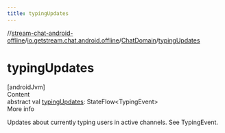 ```yaml
---
title: typingUpdates
---
```

//[stream-chat-android-offline](../../../index.md)/[io.getstream.chat.android.offline](../index.md)/[ChatDomain](index.md)/[typingUpdates](typingUpdates.md)



# typingUpdates  
[androidJvm]  
Content  
abstract val [typingUpdates](typingUpdates.md): StateFlow&lt;TypingEvent&gt;  
More info  


Updates about currently typing users in active channels. See TypingEvent.

  



